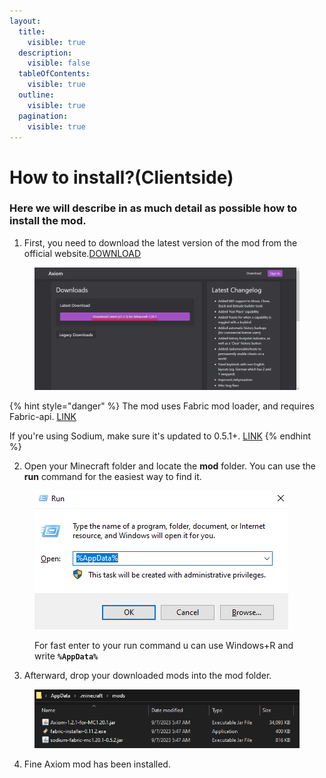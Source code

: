 ```yaml
---
layout:
  title:
    visible: true
  description:
    visible: false
  tableOfContents:
    visible: true
  outline:
    visible: true
  pagination:
    visible: true
---
```


# How to install?(Clientside)

### Here we will describe in as much detail as possible how to install the mod.

1. First, you need to download the latest version of the mod from the official website.[DOWNLOAD](https://axiom.moulberry.com/download)

<figure><img src="../.gitbook/assets/изображение_2023-09-07_053113542.png" alt=""><figcaption></figcaption></figure>

{% hint style="danger" %}
The mod uses Fabric mod loader, and requires Fabric-api. [LINK](https://fabricmc.net/use/installer/)

If you're using Sodium, make sure it's updated to 0.5.1+. [LINK](https://modrinth.com/mod/sodium/versions)
{% endhint %}

2. Open your Minecraft folder and locate the **mod** folder. You can use the **run** command for the easiest way to find it.&#x20;

<figure><img src="../.gitbook/assets/image (5).png" alt=""><figcaption><p>For fast enter to your run command u can use Windows+R and write <strong><code>%AppData%</code></strong></p></figcaption></figure>

3. Afterward, drop your downloaded mods into the mod folder.

<figure><img src="../.gitbook/assets/изображение_2023-09-07_055243866.png" alt=""><figcaption></figcaption></figure>

4. Fine Axiom mod has been installed.
